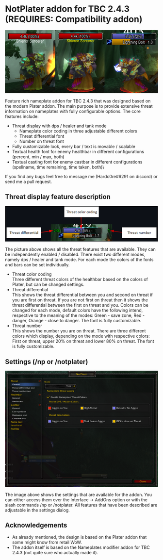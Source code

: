 # NotPlater addon for TBC 2.4.3 (REQUIRES: Compatibility addon)

![NotPlater addon demo (non targeted vs. targeted enemy)](/images/demo.png)

Feature rich nameplate addon for TBC 2.4.3 that was designed based on the modern Plater addon. The main purpose is to provide extensive threat information on nameplates with fully configurable options. The core features include:
- Threat display with dps / healer and tank mode 
    - Nameplate color coding in three adjustable different colors
    - Threat differential font 
    - Number on threat font
- Fully customizable look, every bar / text is movable / scalable
- Textual health font for enemy healthbar in different configurations (percent, min / max, both)
- Textual casting font for enemy castbar in different configurations (spellname, time remaining, time taken, both)\

If you find any bugs feel free to message me (Hardc0re#6291 on discord) or send me a pull request.

## Threat display feature description

![Threat display features](/images/demo4.png)

The picture above shows all the threat features that are available. They can be independently enabled / disabled. There exist two different modes, namely dps / healer and tank mode. For each mode the colors of the fonts and bars can be set individually.
- Threat color coding\
  Three different threat colors of the healthbar based on the colors of Plater, but can be changed settings.
- Threat differential\
  This shows the threat differential between you and second on threat if you are first on threat. If you are not first on threat then it shows the threat differential between the first on threat and you. Colors can be changed for each mode, default colors have the following intend, respective to the meaning of the modes: Green - save zone, Red - danger, Orange - close to danger. The font is fully customizable.
- Threat number\
  This shows the number you are on threat. There are three different colors which display, depending on the mode with respective colors: First on threat, upper 20% on threat and lower 80% on threat. The font is fully customizable.


## Settings (/np or /notplater)

![Settings](/images/demo_settings.png)

The image above shows the settings that are available for the addon. You can either access them over the Interface -> AddOns option or with the slash commands /np or /notplater. All features that have been described are adjustable in the settings dialog.

## Acknowledgements

- As already mentioned, the design is based on the Plater addon that some might know from retail WoW. 
- The addon itself is based on the Nameplates modifier addon for TBC 2.4.3 (not quite sure who actually made it).
